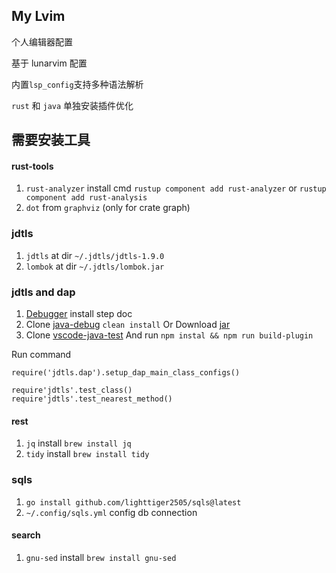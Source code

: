 ## My Lvim
个人编辑器配置

基于 lunarvim 配置

内置`lsp_config`支持多种语法解析

`rust` 和 `java` 单独安装插件优化

## 需要安装工具

#### rust-tools
1. `rust-analyzer` install cmd `rustup component add rust-analyzer` or `rustup component add rust-analysis`
2. `dot` from `graphviz` (only for crate graph)

### jdtls 
1. `jdtls` at dir `~/.jdtls/jdtls-1.9.0`
2. `lombok` at dir `~/.jdtls/lombok.jar`

### jdtls and dap
1. [Debugger](https://github.com/mfussenegger/nvim-jdtls#debugger-via-nvim-dap) install step doc
2. Clone [java-debug](https://github.com/microsoft/java-debug) `clean install`  Or Download [jar](https://repo1.maven.org/maven2/com/microsoft/java/com.microsoft.java.debug.plugin/0.44.0/com.microsoft.java.debug.plugin-0.44.0.jar) 
3. Clone [vscode-java-test](https://github.com/microsoft/vscode-java-test) And run `npm instal && npm run build-plugin`

Run command
```
require('jdtls.dap').setup_dap_main_class_configs()

require'jdtls'.test_class()
require'jdtls'.test_nearest_method()
```

#### rest
1. `jq` install `brew install jq`
2. `tidy` install `brew install tidy`

### sqls
1. `go install github.com/lighttiger2505/sqls@latest`
2. `~/.config/sqls.yml` config db connection

#### search
1. `gnu-sed` install `brew install gnu-sed`


